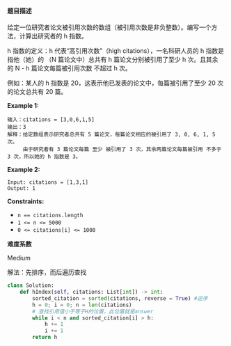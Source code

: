 #### **题目描述**
给定一位研究者论文被引用次数的数组（被引用次数是非负整数）。编写一个方法，计算出研究者的 h 指数。

h 指数的定义：h 代表“高引用次数”（high citations），一名科研人员的 h 指数是指他（她）的 （N 篇论文中）总共有 h 篇论文分别被引用了至少 h 次。且其余的 N - h 篇论文每篇被引用次数 不超过 h 次。

例如：某人的 h 指数是 20，这表示他已发表的论文中，每篇被引用了至少 20 次的论文总共有 20 篇。

 

**Example 1:**

```
输入：citations = [3,0,6,1,5]
输出：3 
解释：给定数组表示研究者总共有 5 篇论文，每篇论文相应的被引用了 3, 0, 6, 1, 5 次。
     由于研究者有 3 篇论文每篇 至少 被引用了 3 次，其余两篇论文每篇被引用 不多于 3 次，所以她的 h 指数是 3。
```

**Example 2:**

```
Input: citations = [1,3,1]
Output: 1
```

 

**Constraints:**

- `n == citations.length`
- `1 <= n <= 5000`
- `0 <= citations[i] <= 1000`

**难度系数**  

Medium

解法：先排序，而后遍历查找

```python
class Solution:
    def hIndex(self, citations: List[int]) -> int:
        sorted_citation = sorted(citations, reverse = True) #逆序
        h = 0; i = 0; n = len(citations)
        # 查找引用值小于等于H的位置，此位置就是answer
        while i < n and sorted_citation[i] > h:
            h += 1
            i += 1
        return h
```